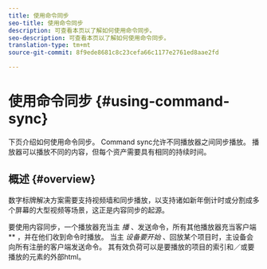 ```yaml
---
title: 使用命令同步
seo-title: 使用命令同步
description: 可查看本页以了解如何使用命令同步。
seo-description: 可查看本页以了解如何使用命令同步。
translation-type: tm+mt
source-git-commit: 8f9ede8681c8c23cefa66c1177e2761ed8aae2fd

---
```



# 使用命令同步 {#using-command-sync}

下页介绍如何使用命令同步。 Command sync允许不同播放器之间同步播放。 播放器可以播放不同的内容，但每个资产需要具有相同的持续时间。

## 概述 {#overview}

数字标牌解决方案需要支持视频墙和同步播放，以支持诸如新年倒计时或分割成多个屏幕的大型视频等场景，这正是内容同步的起源。

要使用内容同步，一个播放器充当主 *播* 、发送命令，所有其他播放器充当客户端 ** ，并在他们收到命令时播放。 当主 *设备要开始* 、回放某个项目时，主设备会向所有注册的客户端发送命令。 其有效负荷可以是要播放的项目的索引和／或要播放的元素的外部html。



